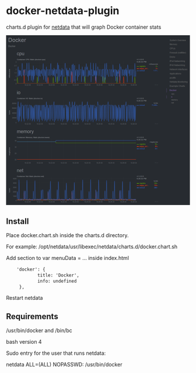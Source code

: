 # docker-netdata-plugin
charts.d plugin for [netdata](https://github.com/firehol/netdata) that will graph Docker container stats

![netdata docker screenshot](netdata-docker.png?raw=true)

## Install
Place docker.chart.sh inside the charts.d directory.

For example: /opt/netdata/usr/libexec/netdata/charts.d/docker.chart.sh 

Add section to var menuData = ... inside index.html

        'docker': {
                title: 'Docker',
                info: undefined
         },

Restart netdata

## Requirements
/usr/bin/docker and /bin/bc

bash version 4

Sudo entry for the user that runs netdata:

netdata       ALL=(ALL)       NOPASSWD: /usr/bin/docker


